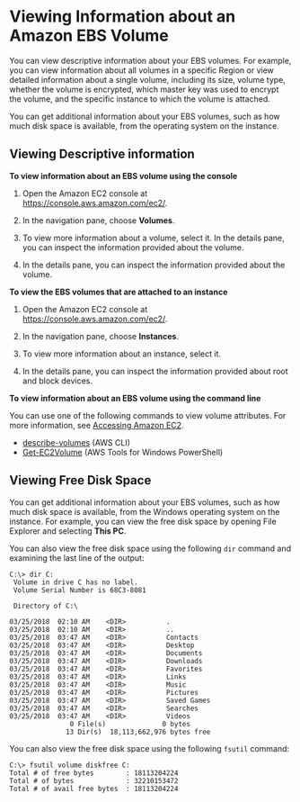 # Viewing Information about an Amazon EBS Volume<a name="ebs-describing-volumes"></a>

You can view descriptive information about your EBS volumes\. For example, you can view information about all volumes in a specific Region or view detailed information about a single volume, including its size, volume type, whether the volume is encrypted, which master key was used to encrypt the volume, and the specific instance to which the volume is attached\.

You can get additional information about your EBS volumes, such as how much disk space is available, from the operating system on the instance\.

## Viewing Descriptive information<a name="ebs-view-information"></a>

**To view information about an EBS volume using the console**

1. Open the Amazon EC2 console at [https://console\.aws\.amazon\.com/ec2/](https://console.aws.amazon.com/ec2/)\.

1. In the navigation pane, choose **Volumes**\. 

1. To view more information about a volume, select it\. In the details pane, you can inspect the information provided about the volume\.

1. In the details pane, you can inspect the information provided about the volume\.

**To view the EBS volumes that are attached to an instance**

1. Open the Amazon EC2 console at [https://console\.aws\.amazon\.com/ec2/](https://console.aws.amazon.com/ec2/)\.

1. In the navigation pane, choose **Instances**\.

1. To view more information about an instance, select it\.

1. In the details pane, you can inspect the information provided about root and block devices\.

**To view information about an EBS volume using the command line**

You can use one of the following commands to view volume attributes\. For more information, see [Accessing Amazon EC2](concepts.md#access-ec2)\.
+ [describe\-volumes](https://docs.aws.amazon.com/cli/latest/reference/ec2/describe-volumes.html) \(AWS CLI\)
+ [Get\-EC2Volume](https://docs.aws.amazon.com/powershell/latest/reference/items/Get-EC2Volume.html) \(AWS Tools for Windows PowerShell\)

## Viewing Free Disk Space<a name="ebs-view-free-disk-space"></a>

You can get additional information about your EBS volumes, such as how much disk space is available, from the Windows operating system on the instance\. For example, you can view the free disk space by opening File Explorer and selecting **This PC**\.

You can also view the free disk space using the following `dir` command and examining the last line of the output:

```
C:\> dir C:
 Volume in drive C has no label.
 Volume Serial Number is 68C3-8081

 Directory of C:\

03/25/2018  02:10 AM    <DIR>          .
03/25/2018  02:10 AM    <DIR>          ..
03/25/2018  03:47 AM    <DIR>          Contacts
03/25/2018  03:47 AM    <DIR>          Desktop
03/25/2018  03:47 AM    <DIR>          Documents
03/25/2018  03:47 AM    <DIR>          Downloads
03/25/2018  03:47 AM    <DIR>          Favorites
03/25/2018  03:47 AM    <DIR>          Links
03/25/2018  03:47 AM    <DIR>          Music
03/25/2018  03:47 AM    <DIR>          Pictures
03/25/2018  03:47 AM    <DIR>          Saved Games
03/25/2018  03:47 AM    <DIR>          Searches
03/25/2018  03:47 AM    <DIR>          Videos
               0 File(s)              0 bytes
              13 Dir(s)  18,113,662,976 bytes free
```

You can also view the free disk space using the following `fsutil` command:

```
C:\> fsutil volume diskfree C:
Total # of free bytes        : 18113204224
Total # of bytes             : 32210153472
Total # of avail free bytes  : 18113204224
```